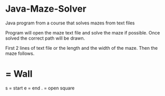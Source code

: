 # Java-Maze-Solver
Java program from a course that solves mazes from text files

Program will open the maze text file and solve the maze if possible. Once solved the correct path will be drawn.

First 2 lines of text file or the length and the width of the maze.
Then the maze follows.
# = Wall
s = start
e = end
. = open square
